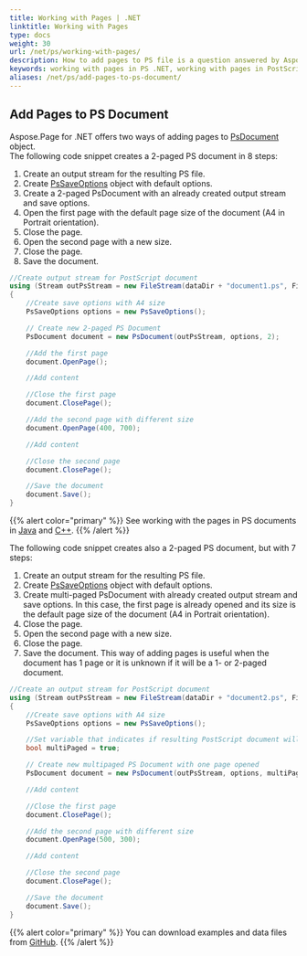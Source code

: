```yaml
---
title: Working with Pages | .NET
linktitle: Working with Pages
type: docs
weight: 30
url: /net/ps/working-with-pages/
description: How to add pages to PS file is a question answered by Aspose.Page API solution.  See how to use the functionality in .NET
keywords: working with pages in PS .NET, working with pages in PostScript .NET, working with pages in EPS .NET
aliases: /net/ps/add-pages-to-ps-document/
---
```


## **Add Pages to PS Document**

Aspose.Page for .NET offers two ways of adding pages to [PsDocument](https://reference.aspose.com/page/net/aspose.page.eps/psdocument/) object.
<br>
The following code snippet creates a 2-paged PS document in 8 steps:
1. Create an output stream for the resulting PS file.
2. Create [PsSaveOptions](https://reference.aspose.com/page/net/aspose.page.eps.device/pssaveoptions/) object with default options.
3. Create a 2-paged PsDocument with an already created output stream and save options.
4. Open the first page with the default page size of the document (A4 in Portrait orientation).
5. Close the page.
6. Open the second page with a new size.
7. Close the page.
8. Save the document.

```C#
//Create output stream for PostScript document
using (Stream outPsStream = new FileStream(dataDir + "document1.ps", FileMode.Create))
{
    //Create save options with A4 size
    PsSaveOptions options = new PsSaveOptions();

    // Create new 2-paged PS Document
    PsDocument document = new PsDocument(outPsStream, options, 2);

    //Add the first page
    document.OpenPage();

    //Add content

    //Close the first page
    document.ClosePage();

    //Add the second page with different size
    document.OpenPage(400, 700);

    //Add content

    //Close the second page
    document.ClosePage();

    //Save the document
    document.Save();
}
```
{{% alert color="primary" %}}
See working with the pages in PS documents in [Java](/page/java/ps/working-with-pages/) and [C++](/page/cpp/ps/working-with-pages/).
{{% /alert %}}

The following code snippet creates also a 2-paged PS document, but with 7 steps:
1. Create an output stream for the resulting PS file.
2. Create [PsSaveOptions](https://reference.aspose.com/page/net/aspose.page.eps.device/pssaveoptions/) object with default options.
3. Create multi-paged PsDocument with already created output stream and save options. In this case, the first page is already opened and its size is the default page size of the document (A4 in Portrait orientation).
4. Close the page.
5. Open the second page with a new size.
6. Close the page.
7. Save the document.
This way of adding pages is useful when the document has 1 page or it is unknown if it will be a 1- or 2-paged document.

```C#
//Create an output stream for PostScript document
using (Stream outPsStream = new FileStream(dataDir + "document2.ps", FileMode.Create))
{
    //Create save options with A4 size
    PsSaveOptions options = new PsSaveOptions();

    //Set variable that indicates if resulting PostScript document will be multipaged
    bool multiPaged = true;

    // Create new multipaged PS Document with one page opened
    PsDocument document = new PsDocument(outPsStream, options, multiPaged);

    //Add content

    //Close the first page
    document.ClosePage();

    //Add the second page with different size
    document.OpenPage(500, 300);

    //Add content

    //Close the second page
    document.ClosePage();

    //Save the document
    document.Save();
}
```
{{% alert color="primary" %}}
You can download examples and data files from [GitHub](https://github.com/aspose-page/Aspose.Page-for-.NET). {{% /alert %}} 


